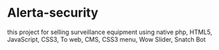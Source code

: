 # Alerta-security
this project for selling surveillance equipment using 
native php,
HTML5,
JavaScript,
CSS3,
To web,
CMS,
CSS3 menu,
Wow Slider,
Snatch Bot
